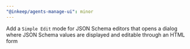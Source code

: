 ```yaml
---
"@inkeep/agents-manage-ui": minor
---
```


Add a `Simple Edit` mode for JSON Schema editors that opens a dialog where JSON Schema values are displayed and editable through an HTML form
